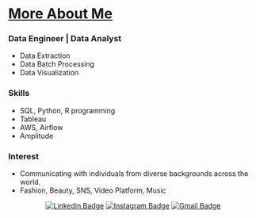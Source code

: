 # [More About Me](https://heejungjung.github.io/AmyJeong/)

### Data Engineer | Data Analyst
- Data Extraction
- Data Batch Processing
- Data Visualization

### Skills
- SQL, Python, R programming 
- Tableau
- AWS, Airflow
- Amplitude

### Interest
- Communicating with individuals from diverse backgrounds across the world.
- Fashion, Beauty, SNS, Video Platform, Music

<div align=center>
  
[![Linkedin Badge](https://img.shields.io/badge/-LinkedIn-blue?style=flat-square&logo=Linkedin&logoColor=white&link=https://www.linkedin.com/in/heejeong-jeong-6bb41526a/)](https://www.linkedin.com/in/heejeong-jeong-6bb41526a/) 
[![Instagram Badge](https://img.shields.io/badge/-Instagram-dd2a7b?style=flat-square&logo=instagram&logoColor=white&link=https://www.instagram.com/j.amy_jeong/)](https://www.instagram.com/j.amy_jeong/) 
[![Gmail Badge](https://img.shields.io/badge/-Gmail-d14836?style=flat-square&logo=Gmail&logoColor=white&link=mailto:ahahfnr@gmail.com)](mailto:ahahfnr@gmail.com)

</div>
